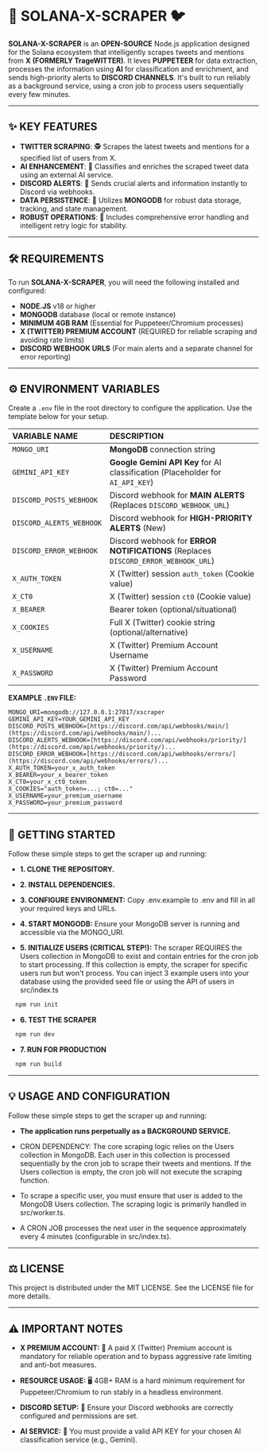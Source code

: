 # 🚀 SOLANA-X-SCRAPER 🐦

**SOLANA-X-SCRAPER** is an **OPEN-SOURCE** Node.js application designed for the Solana ecosystem that intelligently scrapes tweets and mentions from **X (FORMERLY TrageWITTER)**. It leves **PUPPETEER** for data extraction, processes the information using **AI** for classification and enrichment, and sends high-priority alerts to **DISCORD CHANNELS**. It's built to run reliably as a background service, using a cron job to process users sequentially every few minutes.

---

## ✨ KEY FEATURES

* **TWITTER SCRAPING**: 🕵️ Scrapes the latest tweets and mentions for a specified list of users from X.
* **AI ENHANCEMENT**: 🧠 Classifies and enriches the scraped tweet data using an external AI service.
* **DISCORD ALERTS**: 🔔 Sends crucial alerts and information instantly to Discord via webhooks.
* **DATA PERSISTENCE**: 💾 Utilizes **MONGODB** for robust data storage, tracking, and state management.
* **ROBUST OPERATIONS**: 💪 Includes comprehensive error handling and intelligent retry logic for stability.

---

## 🛠️ REQUIREMENTS

To run **SOLANA-X-SCRAPER**, you will need the following installed and configured:

* **NODE.JS** v18 or higher
* **MONGODB** database (local or remote instance)
* **MINIMUM 4GB RAM** (Essential for Puppeteer/Chromium processes)
* **X (TWITTER) PREMIUM ACCOUNT** (REQUIRED for reliable scraping and avoiding rate limits)
* **DISCORD WEBHOOK URLS** (For main alerts and a separate channel for error reporting)

---

## ⚙️ ENVIRONMENT VARIABLES

Create a `.env` file in the root directory to configure the application. Use the template below for your setup.

| VARIABLE NAME | DESCRIPTION |
| :--- | :--- |
| `MONGO_URI` | **MongoDB** connection string |
| `GEMINI_API_KEY` | **Google Gemini API Key** for AI classification (Placeholder for `AI_API_KEY`) |
| `DISCORD_POSTS_WEBHOOK` | Discord webhook for **MAIN ALERTS** (Replaces `DISCORD_WEBHOOK_URL`) |
| `DISCORD_ALERTS_WEBHOOK` | Discord webhook for **HIGH-PRIORITY ALERTS** (New) |
| `DISCORD_ERROR_WEBHOOK` | Discord webhook for **ERROR NOTIFICATIONS** (Replaces `DISCORD_ERROR_WEBHOOK_URL`) |
| `X_AUTH_TOKEN` | X (Twitter) session `auth_token` (Cookie value) |
| `X_CT0` | X (Twitter) session `ct0` (Cookie value) |
| `X_BEARER` | Bearer token (optional/situational) |
| `X_COOKIES` | Full X (Twitter) cookie string (optional/alternative) |
| `X_USERNAME` | X (Twitter) Premium Account Username |
| `X_PASSWORD` | X (Twitter) Premium Account Password |

**EXAMPLE `.ENV` FILE:**
```env
MONGO_URI=mongodb://127.0.0.1:27017/xscraper
GEMINI_API_KEY=YOUR_GEMINI_API_KEY
DISCORD_POSTS_WEBHOOK=[https://discord.com/api/webhooks/main/](https://discord.com/api/webhooks/main/)...
DISCORD_ALERTS_WEBHOOK=[https://discord.com/api/webhooks/priority/](https://discord.com/api/webhooks/priority/)...
DISCORD_ERROR_WEBHOOK=[https://discord.com/api/webhooks/errors/](https://discord.com/api/webhooks/errors/)...
X_AUTH_TOKEN=your_x_auth_token
X_BEARER=your_x_bearer_token
X_CT0=your_x_ct0_token
X_COOKIES="auth_token=...; ct0=..."
X_USERNAME=your_premium_username
X_PASSWORD=your_premium_password
```

---

## 🚀 GETTING STARTED
Follow these simple steps to get the scraper up and running:

* **1. CLONE THE REPOSITORY.**

* **2. INSTALL DEPENDENCIES.**

* **3. CONFIGURE ENVIRONMENT:** Copy .env.example to .env and fill in all your required keys and URLs.

* **4. START MONGODB:** Ensure your MongoDB server is running and accessible via the MONGO_URI.
  
* **5. INITIALIZE USERS (CRITICAL STEP!):** The scraper REQUIRES the Users collection in MongoDB to exist and contain entries for the cron job to start processing. If this collection is empty, the scraper  for specific users run but won't process. You can inject 3 example users into your database using the provided seed file or using the API of users in src/index.ts
```Bash
  npm run init
```
* **6. TEST THE SCRAPER**
```Bash
  npm run dev
```
* **7. RUN FOR PRODUCTION**
```Bash
  npm run build
```
---

## 💡 USAGE AND CONFIGURATION
Follow these simple steps to get the scraper up and running:

* **The application runs perpetually as a BACKGROUND SERVICE.**

* CRON DEPENDENCY: The core scraping logic relies on the Users collection in MongoDB. Each user in this collection is processed sequentially by the cron job to scrape their tweets and mentions. If the Users collection is empty, the cron job will not execute the scraping function.

* To scrape a specific user, you must ensure that user is added to the MongoDB Users collection. The scraping logic is primarily handled in src/worker.ts.

* A CRON JOB processes the next user in the sequence approximately every 4 minutes (configurable in src/index.ts).
  
---
## ⚖️ LICENSE
This project is distributed under the MIT LICENSE. See the LICENSE file for more details.

---
## ⚠️ IMPORTANT NOTES

* **X PREMIUM ACCOUNT:** 💎 A paid X (Twitter) Premium account is mandatory for reliable operation and to bypass aggressive rate limiting and anti-bot measures.

* **RESOURCE USAGE:** 🖥️ 4GB+ RAM is a hard minimum requirement for Puppeteer/Chromium to run stably in a headless environment.

* **DISCORD SETUP:** 🔗 Ensure your Discord webhooks are correctly configured and permissions are set.

* **AI SERVICE:** 🤖 You must provide a valid API KEY for your chosen AI classification service (e.g., Gemini).
